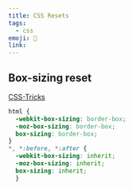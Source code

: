 ```yaml
---
title: CSS Resets
tags:
  - css
emoji: 👋
link:
---
```


## Box-sizing reset

[CSS-Tricks](https://css-tricks.com/box-sizing/)

```css
html {
  -webkit-box-sizing: border-box;
  -moz-box-sizing: border-box;
  box-sizing: border-box;
}
*, *:before, *:after {
  -webkit-box-sizing: inherit;
  -moz-box-sizing: inherit;
  box-sizing: inherit;
  }
```

